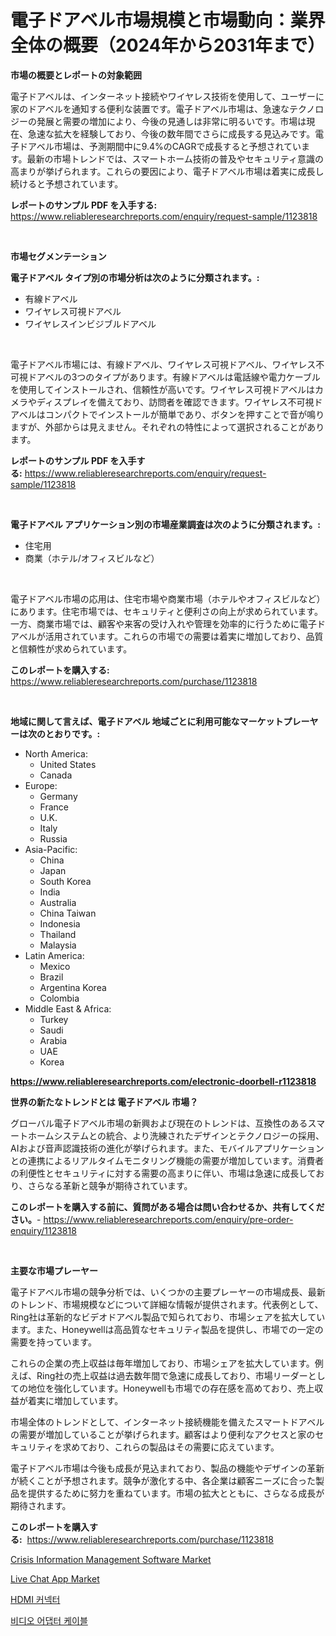 <p><h1>電子ドアベル市場規模と市場動向：業界全体の概要（2024年から2031年まで）</h1></p><p><strong>市場の概要とレポートの対象範囲</strong></p>
<p><p>電子ドアベルは、インターネット接続やワイヤレス技術を使用して、ユーザーに家のドアベルを通知する便利な装置です。電子ドアベル市場は、急速なテクノロジーの発展と需要の増加により、今後の見通しは非常に明るいです。市場は現在、急速な拡大を経験しており、今後の数年間でさらに成長する見込みです。電子ドアベル市場は、予測期間中に9.4%のCAGRで成長すると予想されています。最新の市場トレンドでは、スマートホーム技術の普及やセキュリティ意識の高まりが挙げられます。これらの要因により、電子ドアベル市場は着実に成長し続けると予想されています。</p></p>
<p><strong>レポートのサンプル PDF を入手する:</strong> <a href="https://www.reliableresearchreports.com/enquiry/request-sample/1123818">https://www.reliableresearchreports.com/enquiry/request-sample/1123818</a></p>
<p>&nbsp;</p>
<p><strong>市場セグメンテーション</strong></p>
<p><strong>電子ドアベル タイプ別の市場分析は次のように分類されます。:</strong></p>
<p><ul><li>有線ドアベル</li><li>ワイヤレス可視ドアベル</li><li>ワイヤレスインビジブルドアベル</li></ul></p>
<p>&nbsp;</p>
<p><p>電子ドアベル市場には、有線ドアベル、ワイヤレス可視ドアベル、ワイヤレス不可視ドアベルの3つのタイプがあります。有線ドアベルは電話線や電力ケーブルを使用してインストールされ、信頼性が高いです。ワイヤレス可視ドアベルはカメラやディスプレイを備えており、訪問者を確認できます。ワイヤレス不可視ドアベルはコンパクトでインストールが簡単であり、ボタンを押すことで音が鳴りますが、外部からは見えません。それぞれの特性によって選択されることがあります。</p></p>
<p><strong>レポートのサンプル PDF を入手する:</strong>&nbsp;<a href="https://www.reliableresearchreports.com/enquiry/request-sample/1123818">https://www.reliableresearchreports.com/enquiry/request-sample/1123818</a></p>
<p>&nbsp;</p>
<p><strong> 電子ドアベル アプリケーション別の市場産業調査は次のように分類されます。:</strong></p>
<p><ul><li>住宅用</li><li>商業（ホテル/オフィスビルなど）</li></ul></p>
<p>&nbsp;</p>
<p><p>電子ドアベル市場の応用は、住宅市場や商業市場（ホテルやオフィスビルなど）にあります。住宅市場では、セキュリティと便利さの向上が求められています。一方、商業市場では、顧客や来客の受け入れや管理を効率的に行うために電子ドアベルが活用されています。これらの市場での需要は着実に増加しており、品質と信頼性が求められています。</p></p>
<p><strong>このレポートを購入する:</strong>&nbsp; <a href="https://www.reliableresearchreports.com/purchase/1123818">https://www.reliableresearchreports.com/purchase/1123818</a></p>
<p>&nbsp;</p>
<p><strong>地域に関して言えば、電子ドアベル 地域ごとに利用可能なマーケットプレーヤーは次のとおりです。:</strong></p>
<p><ul>
    <li>
        North America:
        <ul>
            <li>United States</li>
            <li>Canada</li>
        </ul>
    </li>
    <li>
        Europe:
        <ul>
            <li>Germany</li>
            <li>France</li>
            <li>U.K.</li>
            <li>Italy</li>
            <li>Russia</li>
        </ul>
    </li>
    <li>
        Asia-Pacific:
        <ul>
            <li>China</li>
            <li>Japan</li>
            <li>South Korea</li>
            <li>India</li>
            <li>Australia</li>
            <li>China Taiwan</li>
            <li>Indonesia</li>
            <li>Thailand</li>
            <li>Malaysia</li>
        </ul>
    </li>
    <li>
        Latin America:
        <ul>
            <li>Mexico</li>
            <li>Brazil</li>
            <li>Argentina Korea</li>
            <li>Colombia</li>
        </ul>
    </li>
    <li>
        Middle East & Africa:
        <ul>
            <li>Turkey</li>
            <li>Saudi</li>
            <li>Arabia</li>
            <li>UAE</li>
            <li>Korea</li>
        </ul>
    </li>
    </ul></p>
<p><strong><a href="https://www.reliableresearchreports.com/electronic-doorbell-r1123818">https://www.reliableresearchreports.com/electronic-doorbell-r1123818</a></strong>&nbsp;</p>
<p><strong>世界の新たなトレンドとは 電子ドアベル 市場？</strong></p>
<p><p>グローバル電子ドアベル市場の新興および現在のトレンドは、互換性のあるスマートホームシステムとの統合、より洗練されたデザインとテクノロジーの採用、AIおよび音声認識技術の進化が挙げられます。また、モバイルアプリケーションとの連携によるリアルタイムモニタリング機能の需要が増加しています。消費者の利便性とセキュリティに対する需要の高まりに伴い、市場は急速に成長しており、さらなる革新と競争が期待されています。</p></p>
<p><strong>このレポートを購入する前に、質問がある場合は問い合わせるか、共有してください。</strong>- <a href="https://www.reliableresearchreports.com/enquiry/pre-order-enquiry/1123818">https://www.reliableresearchreports.com/enquiry/pre-order-enquiry/1123818</a></p>
<p>&nbsp;</p>
<p><strong>主要な市場プレーヤー</strong></p>
<p><p>電子ドアベル市場の競争分析では、いくつかの主要プレーヤーの市場成長、最新のトレンド、市場規模などについて詳細な情報が提供されます。代表例として、Ring社は革新的なビデオドアベル製品で知られており、市場シェアを拡大しています。また、Honeywellは高品質なセキュリティ製品を提供し、市場での一定の需要を持っています。</p><p>これらの企業の売上収益は毎年増加しており、市場シェアを拡大しています。例えば、Ring社の売上収益は過去数年間で急速に成長しており、市場リーダーとしての地位を強化しています。Honeywellも市場での存在感を高めており、売上収益が着実に増加しています。</p><p>市場全体のトレンドとして、インターネット接続機能を備えたスマートドアベルの需要が増加していることが挙げられます。顧客はより便利なアクセスと家のセキュリティを求めており、これらの製品はその需要に応えています。</p><p>電子ドアベル市場は今後も成長が見込まれており、製品の機能やデザインの革新が続くことが予想されます。競争が激化する中、各企業は顧客ニーズに合った製品を提供するために努力を重ねています。市場の拡大とともに、さらなる成長が期待されます。</p></p>
<p><strong>このレポートを購入する:</strong>&nbsp;&nbsp;<a href="https://www.reliableresearchreports.com/purchase/1123818">https://www.reliableresearchreports.com/purchase/1123818</a></p>
<p><p><a href="https://github.com/Glendatilghmankmgz0rbhwpy/Market-Research-Report-List-2/blob/main/crisis-information-management-software-market.md">Crisis Information Management Software Market</a></p><p><a href="https://github.com/dx0328/Market-Research-Report-List-2/blob/main/live-chat-app-market.md">Live Chat App Market</a></p><p><a href="https://github.com/CliftonFisher9067/Market-Research-Report-List-1/blob/main/983634622519.md">HDMI 커넥터</a></p><p><a href="https://github.com/fernandotryO5lson96765/Market-Research-Report-List-1/blob/main/394505422520.md">비디오 어댑터 케이블</a></p></p>